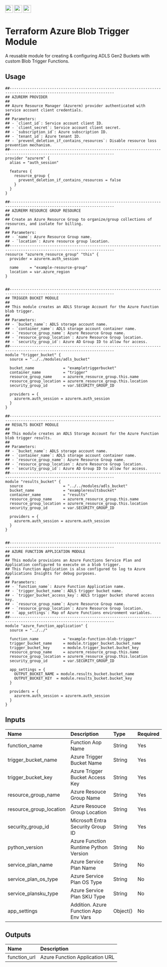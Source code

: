 <p float="left">
  <img id="b-0" src="https://img.shields.io/badge/terraform-%235835CC.svg?style=for-the-badge&logo=terraform&logoColor=white" height="25px"/>
  <img id="b-1" src="https://img.shields.io/badge/Microsoft_Azure-0089D6?style=for-the-badge&logo=microsoft-azure&logoColor=white" height="25px"/>
  <img id="b-2" src="https://img.shields.io/github/actions/workflow/status/sim-parables/terraform-azure-blob-trigger/tf-integration-test.yml?style=flat&logo=github&label=CD%20(January%202025)" height="25px"/>
</p>

# Terraform Azure Blob Trigger Module

A reusable module for creating & configuring ADLS Gen2 Buckets with custom Blob Trigger Functions.

## Usage

```hcl
##---------------------------------------------------------------------------------------------------------------------
## AZURERM PROVIDER
##
## Azure Resource Manager (Azurerm) provider authenticated with service account client credentials.
##
## Parameters:
## - `client_id`: Service account client ID.
## - `client_secret`: Service account client secret.
## - `subscription_id`: Azure subscription ID.
## - `tenant_id`: Azure tenant ID.
## - `prevent_deletion_if_contains_resources`: Disable resource loss prevention mechanism.
##---------------------------------------------------------------------------------------------------------------------
provider "azurerm" {
  alias = "auth_session"

  features {
    resource_group {
      prevent_deletion_if_contains_resources = false
    }
  }
}

##---------------------------------------------------------------------------------------------------------------------
## AZURERM RESOURCE GROUP RESOURCE
##
## Create an Azure Resource Group to organize/group collections of resources, and isolate for billing.
##
## Parameters:
## - `name`: Azure Resource Group name.
## - `location`: Azure resource group location.
##---------------------------------------------------------------------------------------------------------------------
resource "azurerm_resource_group" "this" {
  provider = azurerm.auth_session

  name     = "example-resource-group"
  location = var.azure_region
}


##---------------------------------------------------------------------------------------------------------------------
## TRIGGER BUCKET MODULE
##
## This module creates an ADLS Storage Account for the Azure Function blob trigger.
##
## Parameters:
## - `bucket_name`: ADLS storage account name.
## - `container_name`: ADLS storage account container name.
## - `resource_group_name`: Azure Resource Group name.
## - `resource_group_location`: Azure Resource Group location.
## - `security_group_id`: Azure AD Group ID to allow for access.
##---------------------------------------------------------------------------------------------------------------------
module "trigger_bucket" {
  source = "../../modules/adls_bucket"

  bucket_name             = "exampletriggerbucket"
  container_name          = "trigger"
  resource_group_name     = azurerm_resource_group.this.name
  resource_group_location = azurerm_resource_group.this.location
  security_group_id       = var.SECURITY_GROUP_ID

  providers = {
    azurerm.auth_session = azurerm.auth_session
  }
}

##---------------------------------------------------------------------------------------------------------------------
## RESULTS BUCKET MODULE
##
## This module creates an ADLS Storage Account for the Azure Function blob trigger results.
##
## Parameters:
## - `bucket_name`: ADLS storage account name.
## - `container_name`: ADLS storage account container name.
## - `resource_group_name`: Azure Resource Group name.
## - `resource_group_location`: Azure Resource Group location.
## - `security_group_id`: Azure AD Group ID to allow for access.
##---------------------------------------------------------------------------------------------------------------------
module "results_bucket" {
  source                  = "../../modules/adls_bucket"
  bucket_name             = "exampleresultsbucket"
  container_name          = "results"
  resource_group_name     = azurerm_resource_group.this.name
  resource_group_location = azurerm_resource_group.this.location
  security_group_id       = var.SECURITY_GROUP_ID

  providers = {
    azurerm.auth_session = azurerm.auth_session
  }
}


##---------------------------------------------------------------------------------------------------------------------
## AZURE FUNCTION APPLICATION MODULE
##
## This module provisions an Azure Functions Service Plan and Application configured to execute on a blob trigger. 
## This Function Application is also configured to log to Azure Applications Insights for debug purposes.
##
## Parameters:
## - `function_name`: Azure Function Application name.
## - `trigger_bucket_name`: ADLS trigger bucket name.
## - `trigger_bucket_access_key`: ADLS trigger bucket shared access key.
## - `resource_group_name`: Azure Resource Group name.
## - `resource_group_location`: Azure Resource Group location.
## - `app_settings`: Map of Azure Functions environment variables.
##---------------------------------------------------------------------------------------------------------------------
module "azure_function_application" {
  source = "../../"

  function_name           = "example-function-blob-trigger"
  trigger_bucket_name     = module.trigger_bucket.bucket_name
  trigger_bucket_key      = module.trigger_bucket.bucket_key
  resource_group_name     = azurerm_resource_group.this.name
  resource_group_location = azurerm_resource_group.this.location
  security_group_id       = var.SECURITY_GROUP_ID

  app_settings = {
    OUTPUT_BUCKET_NAME = module.results_bucket.bucket_name
    OUTPUT_BUCKET_KEY  = module.results_bucket.bucket_key
  }

  providers = {
    azurerm.auth_session = azurerm.auth_session
  }
}

```

## Inputs

| Name                    | Description                           | Type           | Required |
|:------------------------|:--------------------------------------|:---------------|:---------|
| function_name           | Function Aop Name                     | String         | Yes      |
| trigger_bucket_name     | Azure Trigger Bucket Name             | String         | Yes      |
| trigger_bucket_key      | Azure Trigger Bucket Access Key       | String         | Yes      |
| resource_group_name     | Azure Resouce Group Name              | String         | Yes      |
| resource_group_location | Azure Resouce Group Location          | String         | Yes      |
| security_group_id       | Microsoft Entra Security Group ID     | String         | Yes      |
| python_version          | Azure Function Runtime Python Version | String         | No       |
| service_plan_name       | Azure Service Plan Name               | String         | No       |
| service_plan_os_type    | Azure Service Plan OS Type            | String         | No       |
| service_plansku_type    | Azure Service Plan SKU Type           | String         | No       |
| app_settings            | Addition. Azure Function App Env Vars | Object()       | No       |  

## Outputs

| Name                   | Description                            |
|:-----------------------|:---------------------------------------|
| function_url           | Azure Function Application URL         |

